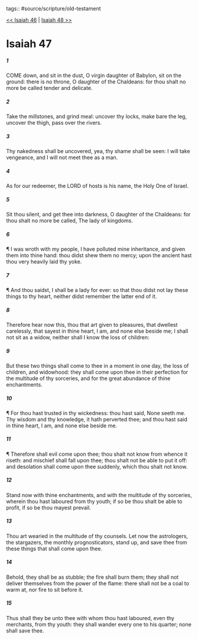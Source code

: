 tags:: #source/scripture/old-testament

[<< Isaiah 46](source/scripture/old-testament/23_Isaiah/Isaiah_46.md) | [Isaiah 48 >>](source/scripture/old-testament/23_Isaiah/Isaiah_48.md)

# Isaiah 47

##### 1

COME down, and sit in the dust, O virgin daughter of Babylon, sit on the ground: there is no throne, O daughter of the Chaldeans: for thou shalt no more be called tender and delicate.

##### 2

Take the millstones, and grind meal: uncover thy locks, make bare the leg, uncover the thigh, pass over the rivers.

##### 3

Thy nakedness shall be uncovered, yea, thy shame shall be seen: I will take vengeance, and I will not meet thee as a man.

##### 4

As for our redeemer, the LORD of hosts is his name, the Holy One of Israel.

##### 5

Sit thou silent, and get thee into darkness, O daughter of the Chaldeans: for thou shalt no more be called, The lady of kingdoms.

##### 6

¶ I was wroth with my people, I have polluted mine inheritance, and given them into thine hand: thou didst shew them no mercy; upon the ancient hast thou very heavily laid thy yoke.

##### 7

¶ And thou saidst, I shall be a lady for ever: so that thou didst not lay these things to thy heart, neither didst remember the latter end of it.

##### 8

Therefore hear now this, thou that art given to pleasures, that dwellest carelessly, that sayest in thine heart, I am, and none else beside me; I shall not sit as a widow, neither shall I know the loss of children:

##### 9

But these two things shall come to thee in a moment in one day, the loss of children, and widowhood: they shall come upon thee in their perfection for the multitude of thy sorceries, and for the great abundance of thine enchantments.

##### 10

¶ For thou hast trusted in thy wickedness: thou hast said, None seeth me. Thy wisdom and thy knowledge, it hath perverted thee; and thou hast said in thine heart, I am, and none else beside me.

##### 11

¶ Therefore shall evil come upon thee; thou shalt not know from whence it riseth: and mischief shall fall upon thee; thou shalt not be able to put it off: and desolation shall come upon thee suddenly, which thou shalt not know.

##### 12

Stand now with thine enchantments, and with the multitude of thy sorceries, wherein thou hast laboured from thy youth; if so be thou shalt be able to profit, if so be thou mayest prevail.

##### 13

Thou art wearied in the multitude of thy counsels. Let now the astrologers, the stargazers, the monthly prognosticators, stand up, and save thee from these things that shall come upon thee.

##### 14

Behold, they shall be as stubble; the fire shall burn them; they shall not deliver themselves from the power of the flame: there shall not be a coal to warm at, nor fire to sit before it.

##### 15

Thus shall they be unto thee with whom thou hast laboured, even thy merchants, from thy youth: they shall wander every one to his quarter; none shall save thee.
